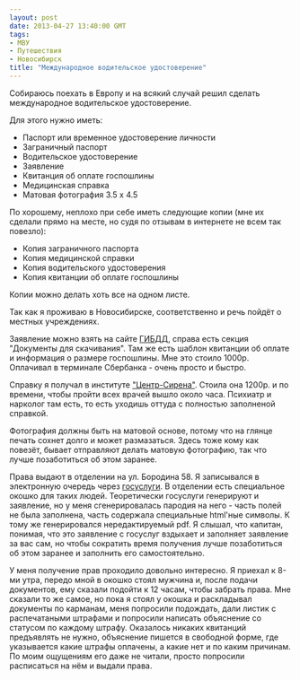 ```yaml
---
layout: post
date: 2013-04-27 13:40:00 GMT
tags:
- МВУ
- Путешествия
- Новосибирск
title: "Международное водительское удостоверение"
---
```

<p>Собираюсь поехать в Европу и на всякий случай решил сделать международное водительское удостоверение.</p>
<p><span>Для этого нужно иметь:</span></p>
<ul>
<li>Паспорт или временное удостоверение личности</li>
<li>Заграничный паспорт</li>
<li>Водительское удостоверение</li>
<li>Заявление</li>
<li>Квитанция об оплате госпошлины</li>
<li>Медицинская справка</li>
<li>Матовая фотография 3.5 x 4.5</li>
</ul>
<p>По хорошему, неплохо при себе иметь следующие копии (мне их сделали прямо на месте, но судя по отзывам в интернете не всем так повезло):</p>
<ul>
<li>Копия заграничного паспорта</li>
<li>Копия медицинской справки</li>
<li>Копия водительского удостоверения</li>
<li>Копия квитанции об оплате госпошлины</li>
</ul>
<p>Копии можно делать хоть все на одном листе.</p>
<p>Так как я проживаю в Новосибирске, соответственно и речь пойдёт о местных учреждениях.</p>
<p>Заявление можно взять на сайте <a href="http://www.gibddnso.ru/examination/">ГИБДД</a>, справа есть секция "Документы для скачивания<span>". Там же есть шаблон квитанции об оплате и информация о размере госпошлины. Мне это стоило 1000р. Оплачивал в терминале Сбербанка - очень просто и быстро.</span></p>
<p>Справку я получал в институте <a href="http://www.sirena.siberia.net/commission/drivers/">"Центр-Сирена"</a>. Стоила она 1200р. и по времени, чтобы пройти всех врачей вышло около часа. Психиатр и нарколог там есть, то есть уходишь оттуда с полностью заполненой справкой.</p>
<p>Фотография должны быть на матовой основе, потому что на глянце печать сохнет долго и может размазаться. Здесь тоже кому как повезёт, бывает отправляют делать матовую фотографию, так что лучше позаботиться об этом заранее.&nbsp;</p>
<p>Права выдают в отделении на ул. Бородина 58. Я записывался в электронную очередь через <a href="https://www.gosuslugi.ru/">госуслуги</a>. В отделении есть специальное окошко для таких людей. Теоретически госуслуги генерируют и заявление, но у меня сгенерировалась пародия на него - часть полей не была заполнена, часть содержала специальные html'ные символы. К тому же генерировался нередактируемый pdf. Я слышал, что капитан, понимая, что это заявление с госуслуг вздыхает и заполняет заявление за вас сам, но чтобы сократить время получения лучше позаботиться об этом заранее и заполнить его самостоятельно.<span><br /></span></p>
<p>У меня получение прав проходило довольно интересно. Я приехал к 8-ми утра, передо мной в окошко стоял мужчина и, после подачи документов, ему сказали подойти к 12 часам, чтобы забрать права. Мне сказали то же самое, но пока я стоял у окошка и раскладывал документы по карманам, меня попросили подождать, дали листик с распечатаными штрафами и попросили написать объяснение со статусом по каждому штрафу. Оказалось никаких квитанций предъявлять не нужно, объяснение пишется в свободной форме, где указывается какие штрафы оплачены, а какие нет и по каким причинам. По моим ощущениям его даже не читали, просто попросили расписаться на нём и выдали права.</p>